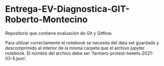 # Entrega-EV-Diagnostica-GIT-Roberto-Montecino
Repositorio que contiene evaluación de Git y Gitflow.

Para utilizar correctamente el notebook se necesita del data set guardado y descomprimido al interior de la misma carpeta que el archivo jupyter notebook. El nombre del archivo debe ser 'farmers-protest-tweets-2021-03-5.json'.

